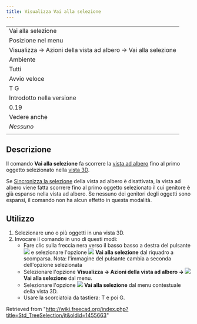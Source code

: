 ```yaml
---
title: Visualizza Vai alla selezione
---
```


|                                                                |
| -------------------------------------------------------------- |
| Vai alla selezione                                             |
| Posizione nel menu                                             |
| Visualizza → Azioni della vista ad albero → Vai alla selezione |
| Ambiente                                                       |
| Tutti                                                          |
| Avvio veloce                                                   |
| T G                                                            |
| Introdotto nella versione                                      |
| 0.19                                                           |
| Vedere anche                                                   |
| _Nessuno_                                                      |
|                                                                |

## Descrizione

Il comando **Vai alla selezione** fa scorrere la [vista ad albero](/Tree_view/it "Tree view/it") fino al primo oggetto selezionato nella [vista 3D](/3D_view/it "3D view/it").

Se [Sincronizza la selezione](/Std_TreeSyncSelection/it "Std TreeSyncSelection/it") della vista ad albero è disattivata, la vista ad albero viene fatta scorrere fino al primo oggetto selezionato il cui genitore è già espanso nella vista ad albero. Se nessuno dei genitori degli oggetti sono espansi, il comando non ha alcun effetto in questa modalità.

## Utilizzo

1. Selezionare uno o più oggetti in una vista 3D.
2. Invocare il comando in uno di questi modi:
   - Fare clic sulla freccia nera verso il basso basso a destra del pulsante ![](/images/Std_TreeSyncView.svg) e selezionare l'opzione **![](/images/Std_TreeSelection.svg) Vai alla selezione** dal riquadro a scomparsa. Nota: l'immagine del pulsante cambia a seconda dell'opzione selezionata
   - Selezionare l'opzione **Visualizza → Azioni della vista ad albero → ![](/images/Std_TreeSelection.svg) Vai alla selezione** dal menu.
   - Selezionare l'opzione **![](/images/Std_TreeSelection.svg) Vai alla selezione** dal menu contestuale della vista 3D.
   - Usare la scorciatoia da tastiera: T e poi G.

Retrieved from "<http://wiki.freecad.org/index.php?title=Std_TreeSelection/it&oldid=1455663>"
